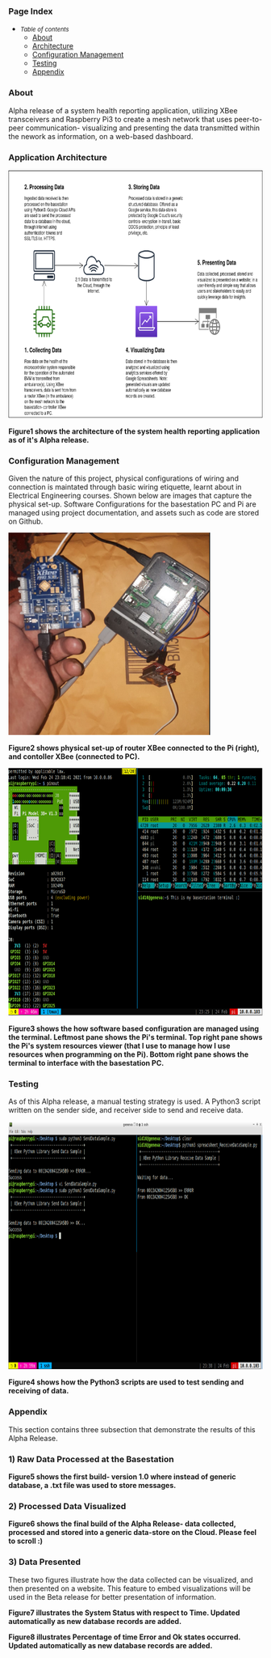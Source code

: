 ### Page Index
- <small><i>Table of contents</i></small>
    + [About](#about)
    + [Architecture](#application-architecture)
    + [Configuration Management](#configuration-management)
    + [Testing](#testing)
    + [Appendix](#appendix)

### About
Alpha release of a system health reporting application, utilizing XBee transceivers and Raspberry Pi3 to create a mesh network that uses peer-to-peer communication- visualizing and presenting the data transmitted within the nework as information, on a web-based dashboard.

### Application Architecture
<img src="gate4_syshealth_images/im1.png" alt=" " class="inline" width="690" height="490"/>

**Figure1 shows the architecture of the system health reporting application as of it's Alpha release.**

### Configuration Management
Given the nature of this project, physical configurations of wiring and connection is maintated through basic wiring etiquette, learnt about in Electrical Engineering courses. Shown below are images that capture the physical set-up. Software Configurations for the basestation PC and Pi are managed using project documentation, and assets such as code are stored on Github. 

<img src="gate4_syshealth_images/im3.png" alt=" " class="inline" width="400" height="400"/>

**Figure2 shows physical set-up of router XBee connected to the Pi (right), and contoller XBee (connected to PC).**

<img src="gate4_syshealth_images/im2.png" alt=" " class="inline" width="690" height="490"/>

**Figure3 shows the how software based configuration are managed using the terminal. Leftmost pane shows the Pi's terminal. Top right pane shows the Pi's system resources viewer (that I use to manage how I use resources when programming on the Pi). Bottom right pane shows the terminal to interface with the basestation PC.**

### Testing
As of this Alpha release, a manual testing strategy is used. A Python3 script written on the sender side, and receiver side to send and receive data.

<img src="gate4_syshealth_images/im4.png" alt=" " class="inline" width="690" height="490"/>

**Figure4 shows how the Python3 scripts are used to test sending and receiving of data.**

### Appendix
This section contains three subsection that demonstrate the results of this Alpha Release. 

### 1) Raw Data Processed at the Basestation
<object data="https://docs.google.com/document/d/e/2PACX-1vS3oPCumTwzkfEPce57R6XSrqXaXSzlxlnErdOtRytYMSZzNwuyC5B_lHdbQMxnkSNnNaLHhbkhO4Y_/pub?embedded=true"  width="576" height="356" seamless frameborder="0" scrolling="no"></object>
**Figure5 shows the first build- version 1.0 where instead of generic database, a .txt file was used to store messages.**

### 2) Processed Data Visualized
<object data="https://docs.google.com/spreadsheets/d/e/2PACX-1vTOtlUA6_ut3XFsuj0FlkWg8S-ZV8Y1agQ2JxbpRSM8WFk134k7edO6xV-e-v02GFxi0yZMvwdY2nlV/pubhtml?gid=0&amp;single=true&amp;widget=true&amp;headers=false" width="700" height="500" seamless frameborder="0"></object>
**Figure6 shows the final build of the Alpha Release- data collected, processed and stored into a generic data-store on the Cloud. Please feel to scroll :)**

### 3) Data Presented
These two figures illustrate how the data collected can be visualized, and then presented on a website. This feature to embed visualizations will be used in the Beta release for better presentation of information.

<object data="https://docs.google.com/spreadsheets/d/e/2PACX-1vTOtlUA6_ut3XFsuj0FlkWg8S-ZV8Y1agQ2JxbpRSM8WFk134k7edO6xV-e-v02GFxi0yZMvwdY2nlV/pubchart?oid=2105202285&amp;format=interactive" width="576" height="356" seamless frameborder="0" scrolling="no"></object>
**Figure7 illustrates the System Status with respect to Time. Updated automatically as new database records are added.**

<object data="https://docs.google.com/spreadsheets/d/e/2PACX-1vTOtlUA6_ut3XFsuj0FlkWg8S-ZV8Y1agQ2JxbpRSM8WFk134k7edO6xV-e-v02GFxi0yZMvwdY2nlV/pubchart?oid=1815073469&amp;format=interactive" width="600" height="371" seamless frameborder="0" scrolling="no"></object>
**Figure8 illustrates Percentage of time Error and Ok states occurred. Updated automatically as new database records are added.**
